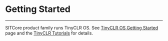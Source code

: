 # Getting Started

---

SITCore product family runs TinyCLR OS. See [TinyCLR OS Getting Started](../../software/tinyclr/getting-started.md) page and the [TinyCLR Tutorials](../../software/tinyclr/tutorials/intro.md) for details.
